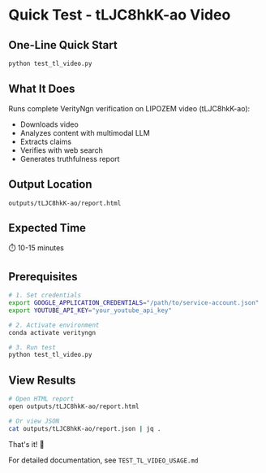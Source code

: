 # Quick Test - tLJC8hkK-ao Video

## One-Line Quick Start

```bash
python test_tl_video.py
```

## What It Does

Runs complete VerityNgn verification on LIPOZEM video (tLJC8hkK-ao):
- Downloads video
- Analyzes content with multimodal LLM
- Extracts claims
- Verifies with web search
- Generates truthfulness report

## Output Location

```
outputs/tLJC8hkK-ao/report.html
```

## Expected Time

⏱️ 10-15 minutes

## Prerequisites

```bash
# 1. Set credentials
export GOOGLE_APPLICATION_CREDENTIALS="/path/to/service-account.json"
export YOUTUBE_API_KEY="your_youtube_api_key"

# 2. Activate environment
conda activate verityngn

# 3. Run test
python test_tl_video.py
```

## View Results

```bash
# Open HTML report
open outputs/tLJC8hkK-ao/report.html

# Or view JSON
cat outputs/tLJC8hkK-ao/report.json | jq .
```

That's it! 🎉

For detailed documentation, see `TEST_TL_VIDEO_USAGE.md`


